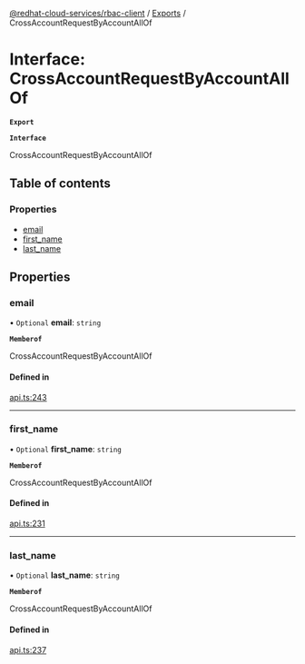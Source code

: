 [@redhat-cloud-services/rbac-client](../README.md) / [Exports](../modules.md) / CrossAccountRequestByAccountAllOf

# Interface: CrossAccountRequestByAccountAllOf

**`Export`**

**`Interface`**

CrossAccountRequestByAccountAllOf

## Table of contents

### Properties

- [email](CrossAccountRequestByAccountAllOf.md#email)
- [first\_name](CrossAccountRequestByAccountAllOf.md#first_name)
- [last\_name](CrossAccountRequestByAccountAllOf.md#last_name)

## Properties

### email

• `Optional` **email**: `string`

**`Memberof`**

CrossAccountRequestByAccountAllOf

#### Defined in

[api.ts:243](https://github.com/RedHatInsights/javascript-clients/blob/master/packages/rbac/api.ts#L243)

___

### first\_name

• `Optional` **first\_name**: `string`

**`Memberof`**

CrossAccountRequestByAccountAllOf

#### Defined in

[api.ts:231](https://github.com/RedHatInsights/javascript-clients/blob/master/packages/rbac/api.ts#L231)

___

### last\_name

• `Optional` **last\_name**: `string`

**`Memberof`**

CrossAccountRequestByAccountAllOf

#### Defined in

[api.ts:237](https://github.com/RedHatInsights/javascript-clients/blob/master/packages/rbac/api.ts#L237)

